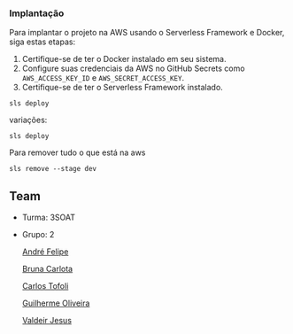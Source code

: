 ### Implantação

Para implantar o projeto na AWS usando o Serverless Framework e Docker, siga estas etapas:

1. Certifique-se de ter o Docker instalado em seu sistema.
2. Configure suas credenciais da AWS no GitHub Secrets como `AWS_ACCESS_KEY_ID` e `AWS_SECRET_ACCESS_KEY`.
3. Certifique-se de ter o Serverless Framework instalado.

```shell
sls deploy
```

variações:

```shell
sls deploy
```

Para remover tudo o que está na aws

```shell
sls remove --stage dev
```


## Team
 - Turma: 3SOAT
 - Grupo: 2

   [André Felipe](andrefelipegodoi@gmail.com)
   
   [Bruna Carlota](brunacarlota@gmail.com)

   [Carlos Tofoli](henrique.tofoli@hotmail.com)

   [Guilherme Oliveira](guilherme.oliveira182@yahoo.com.br)

   [Valdeir Jesus](valdeir_014@hotmail.com)